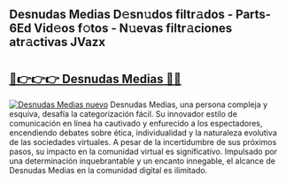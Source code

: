 ## Desnudas Medias D𝚎sn𝚞dos filtr𝚊dos - Parts-6Ed Vid𝚎os f𝚘tos - N𝚞evas filtr𝚊ciones atr𝚊ctivas JVazx

# <h2><a href="http://mb4xgo.tromn.icu/?c=Desnudas+Medias">🔗👉👉👉 Desnudas Medias 🔗🔗</a></h2>

[![Desnudas Medias nuevo](https://i.imgur.com/pEAQMta.gif)](http://mb4xgo.tromn.icu/?c=Desnudas+Medias)
Desnudas Medias, una persona compleja y esquiva, desafía la categorización fácil. Su innovador estilo de comunicación en línea ha cautivado y enfurecido a los espectadores, encendiendo debates sobre ética, individualidad y la naturaleza evolutiva de las sociedades virtuales. A pesar de la incertidumbre de sus próximos pasos, su impacto en la comunidad virtual es significativo. Impulsado por una determinación inquebrantable y un encanto innegable, el alcance de Desnudas Medias en la comunidad digital es ilimitado.
